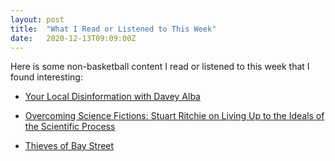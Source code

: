 ```yaml
---
layout: post
title:  "What I Read or Listened to This Week"
date:   2020-12-13T09:09:00Z
---
```

Here is some non-basketball content I read or listened to this week that I found interesting:


* [Your Local Disinformation with Davey Alba](https://podcasts.apple.com/ie/podcast/your-local-disinformation-with-davey-alba/id1382983397?i=1000501702867)

* [Overcoming Science Fictions: Stuart Ritchie on Living Up to the Ideals of the Scientific Process](https://behavioralscientist.org/overcoming-science-fictions-a-qa-with-stuart-ritchie-about-living-up-to-the-ideals-of-the-scientific-process-2/)

* [Thieves of Bay Street](https://www.penguinrandomhouse.ca/books/208480/thieves-of-bay-street-by-bruce-livesey/9780307359650)
